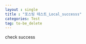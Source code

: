 ```yaml
---
layout : single
title : "포스팅 테스트_Local_successs"
categories: Test
tag: to-be_delete
---
```

check success
